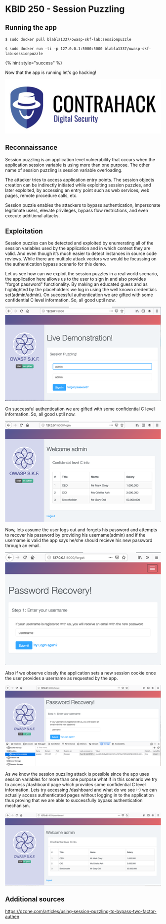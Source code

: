 # KBID 250 - Session Puzzling


## Running the app


```text
$ sudo docker pull blabla1337/owasp-skf-lab:sessionpuzzle
```

```text
$ sudo docker run -ti -p 127.0.0.1:5000:5000 blabla1337/owasp-skf-lab:sessionpuzzle
```

{% hint style="success" %}

Now that the app is running let's go hacking! 

![Docker image and write-up thanks to ING!](.gitbook/assets/screen-shot-2019-03-04-at-21.33.32.png)

## Reconnaissance

Session puzzling is an application level vulnerability that occurs when the application session variable is using more than one purpose. The other name of session puzzling is session variable overloading.

The attacker tries to access application entry points. The session objects creation can be indirectly initiated while exploiting session puzzles, and later exploited, by accessing an entry point such as web services, web pages, remote procedure calls, etc.

Session puzzle enables the attackers to bypass authentication, Impersonate legitimate users, elevate privileges, bypass flow restrictions, and even execute additional attacks.


## Exploitation

Session puzzles can be detected and exploited by enumerating all of the session variables used by the application and in which context they are valid. And even though it’s much easier to detect instances in source code reviews. While there are multiple attack vectors we would be focussing on the authentication bypass scenario for this demo.

Let us see how can we exploit the session puzzles in a real world scenario, the application here allows us to the user to sign in and also provides "forgot password" functionality. By making an educated guess and as highlighted by the placeholders we log in using the well known credentials set(admin/admin). On successful authentication we are gifted with some confidential C level information. So, all good uptil now.


![](.gitbook/assets/sp1.png)

On successful authentication we are gifted with some confidential C level information. So, all good uptil now.

![](.gitbook/assets/sp2.png)

Now, lets assume the user logs out and forgets his password and attempts to recover his password by providing his username(admin) and if the username is valid the app says he/she should recieve his new password through an email.

![](.gitbook/assets/sp3.png)

Also if we observe closely the application sets a new session cookie once the user provides a username as requested by the app.

![](.gitbook/assets/sp31.png)

As we know the session puzzling attack is possible since the app uses session variables for more than one purpose what if in this scenario we try to access /dashboard page which provides some confidential C level information. Lets try accessing /dashboard and what do we see :-) we can actually access authenticated pages without logging in to the application thus proving that we are able to successfully bypass authentication mechanism.

![](.gitbook/assets/sp4.png)


## Additional sources

https://dzone.com/articles/using-session-puzzling-to-bypass-two-factor-authen
